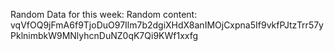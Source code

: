 Random Data for this week: Random content: vqVfOQ9jFmA6f9TjoDuO97Ilm7b2dgiXHdX8anIMOjCxpna5If9vkfPJtzTrr57yPklnimbkW9MNlyhcnDuNZ0qK7Qi9KWf1xxfg
